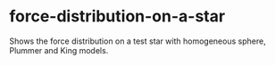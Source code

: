 # force-distribution-on-a-star
Shows the force distribution on a test star with homogeneous sphere, Plummer and King models.

